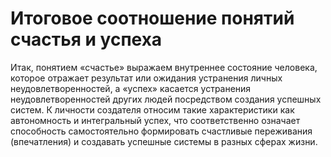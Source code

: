 # Итоговое соотношение понятий счастья и успеха

Итак, понятием «счастье» выражаем внутреннее состояние человека, которое отражает результат или ожидания устранения личных неудовлетворенностей, а «успех» касается устранения неудовлетворенностей других людей посредством создания успешных систем. К личности создателя относим такие характеристики как автономность и интегральный успех, что соответственно означает способность самостоятельно формировать счастливые переживания (впечатления) и создавать успешные системы в разных сферах жизни.
